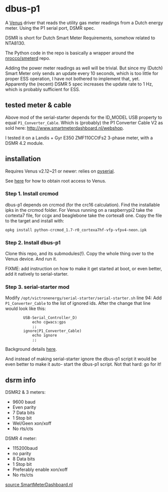 # dbus-p1
A [Venus](https://github.com/victronenergy/venus/wiki) driver that reads the utility gas meter
readings from a Dutch energy meter. Using the P1 serial port, DSMR spec.

DSMR is short for Dutch Smart Meter Requirements, somehow related to NTA8130.

The Python code in the repo is basically a wrapper around the
[nrocco/smeterd](https://github.com/nrocco/smeterd/) repo.

Adding the power meter readings as well will be trivial. But since my (Dutch) Smart Meter
only sends an update every 10 seconds, which is too little for proper ESS operation, I have not
bothered to implement that, yet. Apparently the (recent) DSMR 5 spec increases the update
rate to 1 Hz, which is probably sufficient for ESS.

## tested meter & cable

Above mod of the serial-starter depends for the ID_MODEL USB property to equal `P1_Converter_Cable`.
Which is (probably) the P1 Converter Cable V2 as sold here: http://www.smartmeterdashboard.nl/webshop.

I tested it on a Landis + Gyr E350 ZMF110CCtFs2 3-phase meter, with a DSMR 4.2 module.

## installation

Requires Venus v2.12~21 or newer:
relies on [pyserial](https://github.com/victronenergy/meta-victronenergy/commit/956c404515c37d0678d52c3afc9628bf68e85a22).

See [here](https://www.victronenergy.com/live/ccgx:root_access) for how to obtain root access to Venus.

### Step 1. Install crcmod
dbus-p1 depends on crcmod (for the crc16 calculation). Find the installable ipks in the crcmod
folder. For Venus running on a raspberrypi2 take the cortexta7 file, for ccgx and beaglebone take
the cortexa8 one. Copy the file to the target and install with:

    opkg install python-crcmod_1.7-r0_cortexa7hf-vfp-vfpv4-neon.ipk

### Step 2. Install dbus-p1

Clone this repo, and its submodules(!). Copy the whole thing over to the Venus device. And run it.

FIXME: add instruction on how to make it get started at boot, or even better, add it natively to
serial-starter.

### Step 3. serial-starter mod

Modify `/opt/victronenergy/serial-starter/serial-starter.sh` line 94:
Add `P1_Converter_Cable` to the list of ignored ids. After the change that line would look like this:

```
        USB-Serial_Controller_D)
            echo cgwacs:gps
            ;;
        ignore|P1_Converter_Cable)
            echo ignore
            ;;
```

Background details
[here](https://github.com/victronenergy/venus/wiki/commandline-introduction#serial-port--serial-starter).

And instead of making serial-starter ignore the dbus-p1 script it would be even better to make it auto-
start the dbus-p1 script. Not that hard: go for it!

## dsrm info

DSMR2 & 3 meters:
- 9600 baud
- Even parity
- 7 Data bits
- 1 Stop bit
- Wel/Geen xon/xoff
- No rts/cts

DSMR 4 meter:
- 115200baud
- no parity
- 8 Data bits
- 1 Stop bit
- Preferably enable xon/xoff
- No rts/cts

[source SmartMeterDashboard.nl](http://www.smartmeterdashboard.nl/blog/p1convertercablenutebestellenindewebshop/P1CC%20Info.txt)
